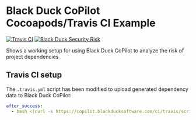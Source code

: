# Black Duck CoPilot Cocoapods/Travis CI Example
[![Travis CI](https://travis-ci.org/BlackDuckCoPilot/example-cocoapods-travis.svg?branch=master)](https://travis-ci.org/BlackDuckCoPilot/example-cocoapods-travis) [![Black Duck Security Risk](https://copilot.blackducksoftware.com/github/repos/BlackDuckCoPilot/example-cocoapods-travis/branches/master/badge-risk.svg)](https://copilot.blackducksoftware.com/github/repos/BlackDuckCoPilot/example-cocoapods-travis/branches/master)

Shows a working setup for using Black Duck CoPilot to analyze the risk of project dependencies

## Travis CI setup
The `.travis.yml` script has been modified to upload generated dependency data to Black Duck CoPilot:
```yaml
after_success:
  - bash <(curl -s https://copilot.blackducksoftware.com/ci/travis/scripts/upload)
```

